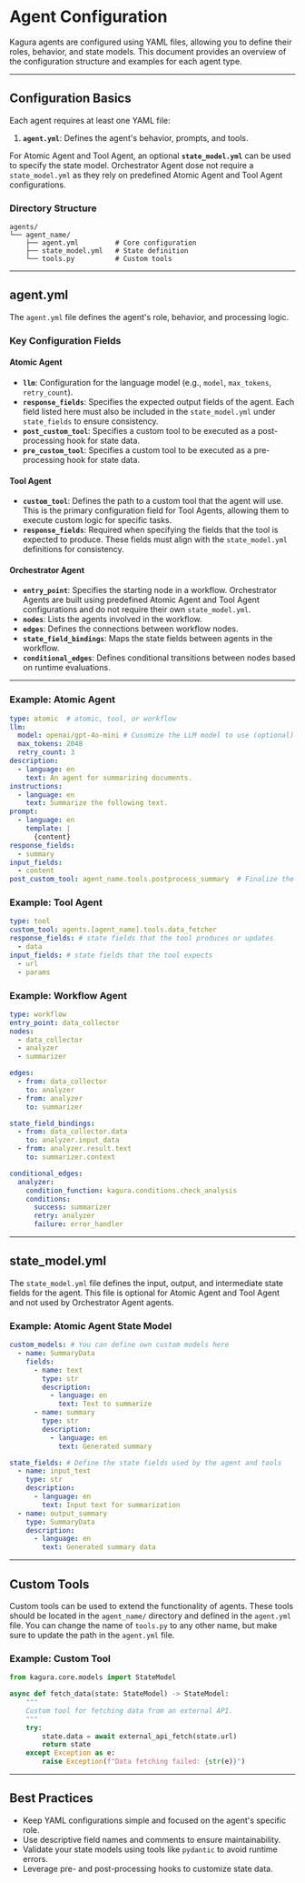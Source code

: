 # Agent Configuration

Kagura agents are configured using YAML files, allowing you to define their roles, behavior, and state models. This document provides an overview of the configuration structure and examples for each agent type.

---

## Configuration Basics

Each agent requires at least one YAML file:

1. **`agent.yml`**: Defines the agent's behavior, prompts, and tools.

For Atomic Agent and Tool Agent, an optional **`state_model.yml`** can be used to specify the state model. Orchestrator Agent dose not require a `state_model.yml` as they rely on predefined Atomic Agent and Tool Agent configurations.

### Directory Structure
```
agents/
└── agent_name/
    ├── agent.yml         # Core configuration
    ├── state_model.yml   # State definition
    └── tools.py          # Custom tools
```

---

## agent.yml

The `agent.yml` file defines the agent's role, behavior, and processing logic.

### Key Configuration Fields

#### Atomic Agent

- **`llm`**: Configuration for the language model (e.g., `model`, `max_tokens`, `retry_count`).
- **`response_fields`**: Specifies the expected output fields of the agent. Each field listed here must also be included in the `state_model.yml` under `state_fields` to ensure consistency.
- **`post_custom_tool`**: Specifies a custom tool to be executed as a post-processing hook for state data.
- **`pre_custom_tool`**: Specifies a custom tool to be executed as a pre-processing hook for state data.

#### Tool Agent

- **`custom_tool`**: Defines the path to a custom tool that the agent will use. This is the primary configuration field for Tool Agents, allowing them to execute custom logic for specific tasks.
- **`response_fields`**: Required when specifying the fields that the tool is expected to produce. These fields must align with the `state_model.yml` definitions for consistency.

#### Orchestrator Agent

- **`entry_point`**: Specifies the starting node in a workflow. Orchestrator Agents are built using predefined Atomic Agent and Tool Agent configurations and do not require their own `state_model.yml`.
- **`nodes`**: Lists the agents involved in the workflow.
- **`edges`**: Defines the connections between workflow nodes.
- **`state_field_bindings`**: Maps the state fields between agents in the workflow.
- **`conditional_edges`**: Defines conditional transitions between nodes based on runtime evaluations.

---

### Example: Atomic Agent

```yaml
type: atomic  # atomic, tool, or workflow
llm:
  model: openai/gpt-4o-mini # Cusomize the LLM model to use (optional)
  max_tokens: 2048
  retry_count: 3
description:
  - language: en
    text: An agent for summarizing documents.
instructions:
  - language: en
    text: Summarize the following text.
prompt:
  - language: en
    template: |
      {content}
response_fields:
  - summary
input_fields:
  - content
post_custom_tool: agent_name.tools.postprocess_summary  # Finalize the summary output
```

### Example: Tool Agent

```yaml
type: tool
custom_tool: agents.[agent_name].tools.data_fetcher
response_fields: # state fields that the tool produces or updates
  - data
input_fields: # state fields that the tool expects
  - url
  - params
```

### Example: Workflow Agent

```yaml
type: workflow
entry_point: data_collector
nodes:
  - data_collector
  - analyzer
  - summarizer

edges:
  - from: data_collector
    to: analyzer
  - from: analyzer
    to: summarizer

state_field_bindings:
  - from: data_collector.data
    to: analyzer.input_data
  - from: analyzer.result.text
    to: summarizer.context

conditional_edges:
  analyzer:
    condition_function: kagura.conditions.check_analysis
    conditions:
      success: summarizer
      retry: analyzer
      failure: error_handler
```

---

## state_model.yml

The `state_model.yml` file defines the input, output, and intermediate state fields for the agent. This file is optional for Atomic Agent and Tool Agent and not used by Orchestrator Agent agents.

### Example: Atomic Agent State Model

```yaml
custom_models: # You can define own custom models here
  - name: SummaryData
    fields:
      - name: text
        type: str
        description:
          - language: en
            text: Text to summarize
      - name: summary
        type: str
        description:
          - language: en
            text: Generated summary

state_fields: # Define the state fields used by the agent and tools
  - name: input_text
    type: str
    description:
      - language: en
        text: Input text for summarization
  - name: output_summary
    type: SummaryData
    description:
      - language: en
        text: Generated summary data
```

---

## Custom Tools

Custom tools can be used to extend the functionality of agents. These tools should be located in the `agent_name/` directory and defined in the `agent.yml` file.
You can change the name of `tools.py` to any other name, but make sure to update the path in the `agent.yml` file.

### Example: Custom Tool

```python
from kagura.core.models import StateModel

async def fetch_data(state: StateModel) -> StateModel:
    """
    Custom tool for fetching data from an external API.
    """
    try:
        state.data = await external_api_fetch(state.url)
        return state
    except Exception as e:
        raise Exception(f"Data fetching failed: {str(e)}")
```

---

## Best Practices

- Keep YAML configurations simple and focused on the agent's specific role.
- Use descriptive field names and comments to ensure maintainability.
- Validate your state models using tools like `pydantic` to avoid runtime errors.
- Leverage pre- and post-processing hooks to customize state data.
